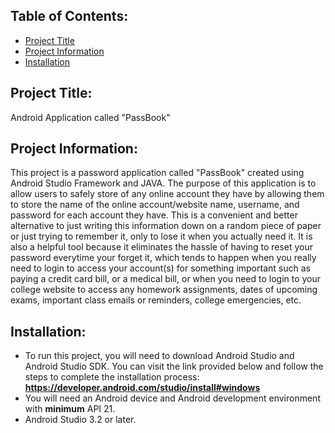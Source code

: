 ## Table of Contents:
* [Project Title](#project-title)
* [Project Information](#project-information)
* [Installation](#installation)
## Project Title:
Android Application called "PassBook"
## Project Information:
This project is a password application called "PassBook" created using Android Studio Framework and JAVA. The purpose of this application is to allow users to safely store  of any online account they have by allowing them to store the name of the online account/website name, username, and password for each account they have. This is a convenient and better alternative to just writing this information down on a random piece of paper or just trying to remember it, only to lose it when you actually need it. It is also a helpful tool because it eliminates the hassle of having to reset your password everytime your forget it, which tends to happen when you really need to login to access your account(s) for something important such as paying a credit card bill, or a medical bill, or when
you need to login to your college website to access any homework assignments, dates of upcoming exams, important class emails or reminders, college emergencies, etc.
## Installation:
* To run this project, you will need to download Android Studio and Android Studio SDK. You can visit the link provided below and follow the steps to complete the installation process:
 <b>   https://developer.android.com/studio/install#windows </b>
* You will need an Android device and Android development environment with <b>minimum</b> API 21.
* Android Studio 3.2 or later.
